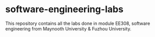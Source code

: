 # software-engineering-labs
This repository contains all the labs done in module EE308, software engineering from Maynooth University &amp; Fuzhou University.
